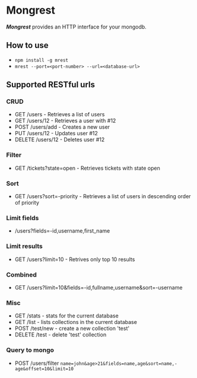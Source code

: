 # Mongrest 
_**Mongrest**_ provides an HTTP interface for your mongodb.

## How to use
* ```npm install -g mrest```
* ```mrest --port=<port-number> --url=<database-url>```

## Supported RESTful urls

### CRUD
* GET /users - Retrieves a list of users
* GET /users/12 - Retrieves a user with #12
* POST /users/add - Creates a new user
* PUT /users/12 - Updates user #12
* DELETE /users/12 - Deletes user #12

### Filter
* GET /tickets?state=open - Retrieves tickets with state open

### Sort
* GET /users?sort=-priority - Retrieves a list of users in descending order of priority

### Limit fields
* /users?fields=-id,username,first_name

### Limit results
* GET /users?limit=10 - Retrives only top 10 results

### Combined
* GET /users?limit=10&fields=-id,fullname,username&sort=-username

### Misc
* GET /stats - stats for the current database
* GET /list - lists collections in the current database
* POST /test/new - create a new collection 'test'
* DELETE /test - delete 'test' collection

### Query to mongo
* POST /users/filter
  ```name=john&age>21&fields=name,age&sort=name,-age&offset=10&limit=10```
